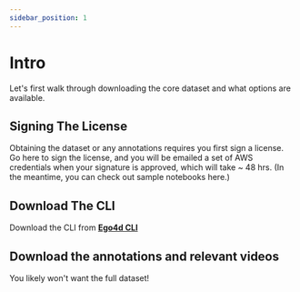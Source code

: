 ```yaml
---
sidebar_position: 1
---
```


# Intro

Let's first walk through downloading the core dataset and what options are available.

## Signing The License

Obtaining the dataset or any annotations requires you first sign a license.  Go here to sign the license, and you will be emailed a set of AWS credentials when your signature is approved, which will take ~ 48 hrs.  (In the meantime, you can check out sample notebooks here.)

## Download The CLI

Download the CLI from **[Ego4d CLI](https://github.com/facebookresearch/Ego4d/blob/main/ego4d/cli/README.md)**

## Download the annotations and relevant videos

You likely won't want the full dataset!
